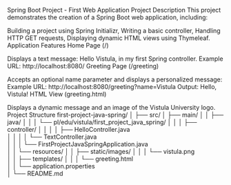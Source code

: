 
Spring Boot Project - First Web Application
Project Description
This project demonstrates the creation of a Spring Boot web application, including:

Building a project using Spring Initializr,
Writing a basic controller,
Handling HTTP GET requests,
Displaying dynamic HTML views using Thymeleaf.
Application Features
Home Page (/)

Displays a text message:
Hello Vistula, in my first Spring controller.
Example URL:
http://localhost:8080/
Greeting Page (/greeting)

Accepts an optional name parameter and displays a personalized message:
Example URL:
http://localhost:8080/greeting?name=Vistula
Output:
Hello, Vistula!
HTML View (greeting.html)

Displays a dynamic message and an image of the Vistula University logo.
Project Structure
first-project-java-spring/
│
├── src/
│   ├── main/
│   │   ├── java/
│   │   │   └── pl/edu/vistula/first_project_java_spring/
│   │   │       ├── controller/
│   │   │       │   ├── HelloController.java       
│   │   │       │   └── TextController.java        
│   │   │       └── FirstProjectJavaSpringApplication.java  
│   │   └── resources/
│   │       ├── static/images/
│   │       │   └── vistula.png                    
│   │       ├── templates/
│   │       │   └── greeting.html                  
│   │       └── application.properties             
│
└── README.md            
